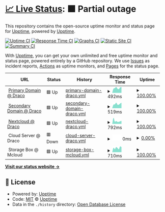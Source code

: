 # [📈 Live Status](https://status.benedikt.tech): <!--live status--> **🟧 Partial outage**

This repository contains the open-source uptime monitor and status page for [Upptime](https://upptime.js.org), powered by [Upptime](https://github.com/upptime/upptime).

[![Uptime CI](https://github.com/linuxtux23/uptime/workflows/Uptime%20CI/badge.svg)](https://github.com/linuxtux23/uptime/actions?query=workflow%3A%22Uptime+CI%22)
[![Response Time CI](https://github.com/linuxtux23/uptime/workflows/Response%20Time%20CI/badge.svg)](https://github.com/linuxtux23/uptime/actions?query=workflow%3A%22Response+Time+CI%22)
[![Graphs CI](https://github.com/linuxtux23/uptime/workflows/Graphs%20CI/badge.svg)](https://github.com/linuxtux23/uptime/actions?query=workflow%3A%22Graphs+CI%22)
[![Static Site CI](https://github.com/linuxtux23/uptime/workflows/Static%20Site%20CI/badge.svg)](https://github.com/linuxtux23/uptime/actions?query=workflow%3A%22Static+Site+CI%22)
[![Summary CI](https://github.com/linuxtux23/uptime/workflows/Summary%20CI/badge.svg)](https://github.com/linuxtux23/uptime/actions?query=workflow%3A%22Summary+CI%22)

With [Upptime](https://upptime.js.org), you can get your own unlimited and free uptime monitor and status page, powered entirely by a GitHub repository. We use [Issues](https://github.com/upptime/upptime/issues) as incident reports, [Actions](https://github.com/linuxtux23/uptime/actions) as uptime monitors, and [Pages](https://status.benedikt.tech) for the status page.

<!--start: status pages-->
<!-- This summary is generated by Upptime (https://github.com/upptime/upptime) -->
<!-- Do not edit this manually, your changes will be overwritten -->
<!-- prettier-ignore -->
| URL | Status | History | Response Time | Uptime |
| --- | ------ | ------- | ------------- | ------ |
| <img alt="" src="https://icons.duckduckgo.com/ip3/benedikt.tech.ico" height="13"> [Primary Domain @ Draco](https://benedikt.tech) | 🟩 Up | [primary-domain-draco.yml](https://github.com/LinuxTux23/uptime/commits/HEAD/history/primary-domain-draco.yml) | <details><summary><img alt="Response time graph" src="./graphs/primary-domain-draco/response-time-week.png" height="20"> 492ms</summary><br><a href="https://status.benedikt.tech/history/primary-domain-draco"><img alt="Response time 601" src="https://img.shields.io/endpoint?url=https%3A%2F%2Fraw.githubusercontent.com%2FLinuxTux23%2Fuptime%2FHEAD%2Fapi%2Fprimary-domain-draco%2Fresponse-time.json"></a><br><a href="https://status.benedikt.tech/history/primary-domain-draco"><img alt="24-hour response time 590" src="https://img.shields.io/endpoint?url=https%3A%2F%2Fraw.githubusercontent.com%2FLinuxTux23%2Fuptime%2FHEAD%2Fapi%2Fprimary-domain-draco%2Fresponse-time-day.json"></a><br><a href="https://status.benedikt.tech/history/primary-domain-draco"><img alt="7-day response time 492" src="https://img.shields.io/endpoint?url=https%3A%2F%2Fraw.githubusercontent.com%2FLinuxTux23%2Fuptime%2FHEAD%2Fapi%2Fprimary-domain-draco%2Fresponse-time-week.json"></a><br><a href="https://status.benedikt.tech/history/primary-domain-draco"><img alt="30-day response time 601" src="https://img.shields.io/endpoint?url=https%3A%2F%2Fraw.githubusercontent.com%2FLinuxTux23%2Fuptime%2FHEAD%2Fapi%2Fprimary-domain-draco%2Fresponse-time-month.json"></a><br><a href="https://status.benedikt.tech/history/primary-domain-draco"><img alt="1-year response time 601" src="https://img.shields.io/endpoint?url=https%3A%2F%2Fraw.githubusercontent.com%2FLinuxTux23%2Fuptime%2FHEAD%2Fapi%2Fprimary-domain-draco%2Fresponse-time-year.json"></a></details> | <details><summary><a href="https://status.benedikt.tech/history/primary-domain-draco">100.00%</a></summary><a href="https://status.benedikt.tech/history/primary-domain-draco"><img alt="All-time uptime 100.00%" src="https://img.shields.io/endpoint?url=https%3A%2F%2Fraw.githubusercontent.com%2FLinuxTux23%2Fuptime%2FHEAD%2Fapi%2Fprimary-domain-draco%2Fuptime.json"></a><br><a href="https://status.benedikt.tech/history/primary-domain-draco"><img alt="24-hour uptime 100.00%" src="https://img.shields.io/endpoint?url=https%3A%2F%2Fraw.githubusercontent.com%2FLinuxTux23%2Fuptime%2FHEAD%2Fapi%2Fprimary-domain-draco%2Fuptime-day.json"></a><br><a href="https://status.benedikt.tech/history/primary-domain-draco"><img alt="7-day uptime 100.00%" src="https://img.shields.io/endpoint?url=https%3A%2F%2Fraw.githubusercontent.com%2FLinuxTux23%2Fuptime%2FHEAD%2Fapi%2Fprimary-domain-draco%2Fuptime-week.json"></a><br><a href="https://status.benedikt.tech/history/primary-domain-draco"><img alt="30-day uptime 100.00%" src="https://img.shields.io/endpoint?url=https%3A%2F%2Fraw.githubusercontent.com%2FLinuxTux23%2Fuptime%2FHEAD%2Fapi%2Fprimary-domain-draco%2Fuptime-month.json"></a><br><a href="https://status.benedikt.tech/history/primary-domain-draco"><img alt="1-year uptime 100.00%" src="https://img.shields.io/endpoint?url=https%3A%2F%2Fraw.githubusercontent.com%2FLinuxTux23%2Fuptime%2FHEAD%2Fapi%2Fprimary-domain-draco%2Fuptime-year.json"></a></details>
| <img alt="" src="https://icons.duckduckgo.com/ip3/benedikt-lohse.dev.ico" height="13"> [Secondary Domain @ Draco](https://benedikt-lohse.dev) | 🟩 Up | [secondary-domain-draco.yml](https://github.com/LinuxTux23/uptime/commits/HEAD/history/secondary-domain-draco.yml) | <details><summary><img alt="Response time graph" src="./graphs/secondary-domain-draco/response-time-week.png" height="20"> 519ms</summary><br><a href="https://status.benedikt.tech/history/secondary-domain-draco"><img alt="Response time 556" src="https://img.shields.io/endpoint?url=https%3A%2F%2Fraw.githubusercontent.com%2FLinuxTux23%2Fuptime%2FHEAD%2Fapi%2Fsecondary-domain-draco%2Fresponse-time.json"></a><br><a href="https://status.benedikt.tech/history/secondary-domain-draco"><img alt="24-hour response time 640" src="https://img.shields.io/endpoint?url=https%3A%2F%2Fraw.githubusercontent.com%2FLinuxTux23%2Fuptime%2FHEAD%2Fapi%2Fsecondary-domain-draco%2Fresponse-time-day.json"></a><br><a href="https://status.benedikt.tech/history/secondary-domain-draco"><img alt="7-day response time 519" src="https://img.shields.io/endpoint?url=https%3A%2F%2Fraw.githubusercontent.com%2FLinuxTux23%2Fuptime%2FHEAD%2Fapi%2Fsecondary-domain-draco%2Fresponse-time-week.json"></a><br><a href="https://status.benedikt.tech/history/secondary-domain-draco"><img alt="30-day response time 556" src="https://img.shields.io/endpoint?url=https%3A%2F%2Fraw.githubusercontent.com%2FLinuxTux23%2Fuptime%2FHEAD%2Fapi%2Fsecondary-domain-draco%2Fresponse-time-month.json"></a><br><a href="https://status.benedikt.tech/history/secondary-domain-draco"><img alt="1-year response time 556" src="https://img.shields.io/endpoint?url=https%3A%2F%2Fraw.githubusercontent.com%2FLinuxTux23%2Fuptime%2FHEAD%2Fapi%2Fsecondary-domain-draco%2Fresponse-time-year.json"></a></details> | <details><summary><a href="https://status.benedikt.tech/history/secondary-domain-draco">100.00%</a></summary><a href="https://status.benedikt.tech/history/secondary-domain-draco"><img alt="All-time uptime 100.00%" src="https://img.shields.io/endpoint?url=https%3A%2F%2Fraw.githubusercontent.com%2FLinuxTux23%2Fuptime%2FHEAD%2Fapi%2Fsecondary-domain-draco%2Fuptime.json"></a><br><a href="https://status.benedikt.tech/history/secondary-domain-draco"><img alt="24-hour uptime 100.00%" src="https://img.shields.io/endpoint?url=https%3A%2F%2Fraw.githubusercontent.com%2FLinuxTux23%2Fuptime%2FHEAD%2Fapi%2Fsecondary-domain-draco%2Fuptime-day.json"></a><br><a href="https://status.benedikt.tech/history/secondary-domain-draco"><img alt="7-day uptime 100.00%" src="https://img.shields.io/endpoint?url=https%3A%2F%2Fraw.githubusercontent.com%2FLinuxTux23%2Fuptime%2FHEAD%2Fapi%2Fsecondary-domain-draco%2Fuptime-week.json"></a><br><a href="https://status.benedikt.tech/history/secondary-domain-draco"><img alt="30-day uptime 100.00%" src="https://img.shields.io/endpoint?url=https%3A%2F%2Fraw.githubusercontent.com%2FLinuxTux23%2Fuptime%2FHEAD%2Fapi%2Fsecondary-domain-draco%2Fuptime-month.json"></a><br><a href="https://status.benedikt.tech/history/secondary-domain-draco"><img alt="1-year uptime 100.00%" src="https://img.shields.io/endpoint?url=https%3A%2F%2Fraw.githubusercontent.com%2FLinuxTux23%2Fuptime%2FHEAD%2Fapi%2Fsecondary-domain-draco%2Fuptime-year.json"></a></details>
| <img alt="" src="https://icons.duckduckgo.com/ip3/cloud.benedikt.tech.ico" height="13"> [Nextcloud @ Draco](https://cloud.benedikt.tech) | 🟩 Up | [nextcloud-draco.yml](https://github.com/LinuxTux23/uptime/commits/HEAD/history/nextcloud-draco.yml) | <details><summary><img alt="Response time graph" src="./graphs/nextcloud-draco/response-time-week.png" height="20"> 792ms</summary><br><a href="https://status.benedikt.tech/history/nextcloud-draco"><img alt="Response time 884" src="https://img.shields.io/endpoint?url=https%3A%2F%2Fraw.githubusercontent.com%2FLinuxTux23%2Fuptime%2FHEAD%2Fapi%2Fnextcloud-draco%2Fresponse-time.json"></a><br><a href="https://status.benedikt.tech/history/nextcloud-draco"><img alt="24-hour response time 915" src="https://img.shields.io/endpoint?url=https%3A%2F%2Fraw.githubusercontent.com%2FLinuxTux23%2Fuptime%2FHEAD%2Fapi%2Fnextcloud-draco%2Fresponse-time-day.json"></a><br><a href="https://status.benedikt.tech/history/nextcloud-draco"><img alt="7-day response time 792" src="https://img.shields.io/endpoint?url=https%3A%2F%2Fraw.githubusercontent.com%2FLinuxTux23%2Fuptime%2FHEAD%2Fapi%2Fnextcloud-draco%2Fresponse-time-week.json"></a><br><a href="https://status.benedikt.tech/history/nextcloud-draco"><img alt="30-day response time 884" src="https://img.shields.io/endpoint?url=https%3A%2F%2Fraw.githubusercontent.com%2FLinuxTux23%2Fuptime%2FHEAD%2Fapi%2Fnextcloud-draco%2Fresponse-time-month.json"></a><br><a href="https://status.benedikt.tech/history/nextcloud-draco"><img alt="1-year response time 884" src="https://img.shields.io/endpoint?url=https%3A%2F%2Fraw.githubusercontent.com%2FLinuxTux23%2Fuptime%2FHEAD%2Fapi%2Fnextcloud-draco%2Fresponse-time-year.json"></a></details> | <details><summary><a href="https://status.benedikt.tech/history/nextcloud-draco">100.00%</a></summary><a href="https://status.benedikt.tech/history/nextcloud-draco"><img alt="All-time uptime 100.00%" src="https://img.shields.io/endpoint?url=https%3A%2F%2Fraw.githubusercontent.com%2FLinuxTux23%2Fuptime%2FHEAD%2Fapi%2Fnextcloud-draco%2Fuptime.json"></a><br><a href="https://status.benedikt.tech/history/nextcloud-draco"><img alt="24-hour uptime 100.00%" src="https://img.shields.io/endpoint?url=https%3A%2F%2Fraw.githubusercontent.com%2FLinuxTux23%2Fuptime%2FHEAD%2Fapi%2Fnextcloud-draco%2Fuptime-day.json"></a><br><a href="https://status.benedikt.tech/history/nextcloud-draco"><img alt="7-day uptime 100.00%" src="https://img.shields.io/endpoint?url=https%3A%2F%2Fraw.githubusercontent.com%2FLinuxTux23%2Fuptime%2FHEAD%2Fapi%2Fnextcloud-draco%2Fuptime-week.json"></a><br><a href="https://status.benedikt.tech/history/nextcloud-draco"><img alt="30-day uptime 100.00%" src="https://img.shields.io/endpoint?url=https%3A%2F%2Fraw.githubusercontent.com%2FLinuxTux23%2Fuptime%2FHEAD%2Fapi%2Fnextcloud-draco%2Fuptime-month.json"></a><br><a href="https://status.benedikt.tech/history/nextcloud-draco"><img alt="1-year uptime 100.00%" src="https://img.shields.io/endpoint?url=https%3A%2F%2Fraw.githubusercontent.com%2FLinuxTux23%2Fuptime%2FHEAD%2Fapi%2Fnextcloud-draco%2Fuptime-year.json"></a></details>
| <img alt="" src="https://icons.duckduckgo.com/ip3/.ico" height="13"> Cloud Server @ Draco | 🟥 Down | [cloud-server-draco.yml](https://github.com/LinuxTux23/uptime/commits/HEAD/history/cloud-server-draco.yml) | <details><summary><img alt="Response time graph" src="./graphs/cloud-server-draco/response-time-week.png" height="20"> 0ms</summary><br><a href="https://status.benedikt.tech/history/cloud-server-draco"><img alt="Response time 0" src="https://img.shields.io/endpoint?url=https%3A%2F%2Fraw.githubusercontent.com%2FLinuxTux23%2Fuptime%2FHEAD%2Fapi%2Fcloud-server-draco%2Fresponse-time.json"></a><br><a href="https://status.benedikt.tech/history/cloud-server-draco"><img alt="24-hour response time 0" src="https://img.shields.io/endpoint?url=https%3A%2F%2Fraw.githubusercontent.com%2FLinuxTux23%2Fuptime%2FHEAD%2Fapi%2Fcloud-server-draco%2Fresponse-time-day.json"></a><br><a href="https://status.benedikt.tech/history/cloud-server-draco"><img alt="7-day response time 0" src="https://img.shields.io/endpoint?url=https%3A%2F%2Fraw.githubusercontent.com%2FLinuxTux23%2Fuptime%2FHEAD%2Fapi%2Fcloud-server-draco%2Fresponse-time-week.json"></a><br><a href="https://status.benedikt.tech/history/cloud-server-draco"><img alt="30-day response time 0" src="https://img.shields.io/endpoint?url=https%3A%2F%2Fraw.githubusercontent.com%2FLinuxTux23%2Fuptime%2FHEAD%2Fapi%2Fcloud-server-draco%2Fresponse-time-month.json"></a><br><a href="https://status.benedikt.tech/history/cloud-server-draco"><img alt="1-year response time 0" src="https://img.shields.io/endpoint?url=https%3A%2F%2Fraw.githubusercontent.com%2FLinuxTux23%2Fuptime%2FHEAD%2Fapi%2Fcloud-server-draco%2Fresponse-time-year.json"></a></details> | <details><summary><a href="https://status.benedikt.tech/history/cloud-server-draco">0.00%</a></summary><a href="https://status.benedikt.tech/history/cloud-server-draco"><img alt="All-time uptime 0.00%" src="https://img.shields.io/endpoint?url=https%3A%2F%2Fraw.githubusercontent.com%2FLinuxTux23%2Fuptime%2FHEAD%2Fapi%2Fcloud-server-draco%2Fuptime.json"></a><br><a href="https://status.benedikt.tech/history/cloud-server-draco"><img alt="24-hour uptime 0.00%" src="https://img.shields.io/endpoint?url=https%3A%2F%2Fraw.githubusercontent.com%2FLinuxTux23%2Fuptime%2FHEAD%2Fapi%2Fcloud-server-draco%2Fuptime-day.json"></a><br><a href="https://status.benedikt.tech/history/cloud-server-draco"><img alt="7-day uptime 0.00%" src="https://img.shields.io/endpoint?url=https%3A%2F%2Fraw.githubusercontent.com%2FLinuxTux23%2Fuptime%2FHEAD%2Fapi%2Fcloud-server-draco%2Fuptime-week.json"></a><br><a href="https://status.benedikt.tech/history/cloud-server-draco"><img alt="30-day uptime 0.00%" src="https://img.shields.io/endpoint?url=https%3A%2F%2Fraw.githubusercontent.com%2FLinuxTux23%2Fuptime%2FHEAD%2Fapi%2Fcloud-server-draco%2Fuptime-month.json"></a><br><a href="https://status.benedikt.tech/history/cloud-server-draco"><img alt="1-year uptime 0.00%" src="https://img.shields.io/endpoint?url=https%3A%2F%2Fraw.githubusercontent.com%2FLinuxTux23%2Fuptime%2FHEAD%2Fapi%2Fcloud-server-draco%2Fuptime-year.json"></a></details>
| <img alt="" src="https://icons.duckduckgo.com/ip3/.ico" height="13"> Storage Box @ Mcloud | 🟩 Up | [storage-box-mcloud.yml](https://github.com/LinuxTux23/uptime/commits/HEAD/history/storage-box-mcloud.yml) | <details><summary><img alt="Response time graph" src="./graphs/storage-box-mcloud/response-time-week.png" height="20"> 710ms</summary><br><a href="https://status.benedikt.tech/history/storage-box-mcloud"><img alt="Response time 865" src="https://img.shields.io/endpoint?url=https%3A%2F%2Fraw.githubusercontent.com%2FLinuxTux23%2Fuptime%2FHEAD%2Fapi%2Fstorage-box-mcloud%2Fresponse-time.json"></a><br><a href="https://status.benedikt.tech/history/storage-box-mcloud"><img alt="24-hour response time 806" src="https://img.shields.io/endpoint?url=https%3A%2F%2Fraw.githubusercontent.com%2FLinuxTux23%2Fuptime%2FHEAD%2Fapi%2Fstorage-box-mcloud%2Fresponse-time-day.json"></a><br><a href="https://status.benedikt.tech/history/storage-box-mcloud"><img alt="7-day response time 710" src="https://img.shields.io/endpoint?url=https%3A%2F%2Fraw.githubusercontent.com%2FLinuxTux23%2Fuptime%2FHEAD%2Fapi%2Fstorage-box-mcloud%2Fresponse-time-week.json"></a><br><a href="https://status.benedikt.tech/history/storage-box-mcloud"><img alt="30-day response time 865" src="https://img.shields.io/endpoint?url=https%3A%2F%2Fraw.githubusercontent.com%2FLinuxTux23%2Fuptime%2FHEAD%2Fapi%2Fstorage-box-mcloud%2Fresponse-time-month.json"></a><br><a href="https://status.benedikt.tech/history/storage-box-mcloud"><img alt="1-year response time 865" src="https://img.shields.io/endpoint?url=https%3A%2F%2Fraw.githubusercontent.com%2FLinuxTux23%2Fuptime%2FHEAD%2Fapi%2Fstorage-box-mcloud%2Fresponse-time-year.json"></a></details> | <details><summary><a href="https://status.benedikt.tech/history/storage-box-mcloud">100.00%</a></summary><a href="https://status.benedikt.tech/history/storage-box-mcloud"><img alt="All-time uptime 100.00%" src="https://img.shields.io/endpoint?url=https%3A%2F%2Fraw.githubusercontent.com%2FLinuxTux23%2Fuptime%2FHEAD%2Fapi%2Fstorage-box-mcloud%2Fuptime.json"></a><br><a href="https://status.benedikt.tech/history/storage-box-mcloud"><img alt="24-hour uptime 100.00%" src="https://img.shields.io/endpoint?url=https%3A%2F%2Fraw.githubusercontent.com%2FLinuxTux23%2Fuptime%2FHEAD%2Fapi%2Fstorage-box-mcloud%2Fuptime-day.json"></a><br><a href="https://status.benedikt.tech/history/storage-box-mcloud"><img alt="7-day uptime 100.00%" src="https://img.shields.io/endpoint?url=https%3A%2F%2Fraw.githubusercontent.com%2FLinuxTux23%2Fuptime%2FHEAD%2Fapi%2Fstorage-box-mcloud%2Fuptime-week.json"></a><br><a href="https://status.benedikt.tech/history/storage-box-mcloud"><img alt="30-day uptime 100.00%" src="https://img.shields.io/endpoint?url=https%3A%2F%2Fraw.githubusercontent.com%2FLinuxTux23%2Fuptime%2FHEAD%2Fapi%2Fstorage-box-mcloud%2Fuptime-month.json"></a><br><a href="https://status.benedikt.tech/history/storage-box-mcloud"><img alt="1-year uptime 100.00%" src="https://img.shields.io/endpoint?url=https%3A%2F%2Fraw.githubusercontent.com%2FLinuxTux23%2Fuptime%2FHEAD%2Fapi%2Fstorage-box-mcloud%2Fuptime-year.json"></a></details>

<!--end: status pages-->

[**Visit our status website →**](https://status.benedikt.tech)

## 📄 License

- Powered by: [Upptime](https://github.com/upptime/upptime)
- Code: [MIT](./LICENSE) © [Upptime](https://upptime.js.org)
- Data in the `./history` directory: [Open Database License](https://opendatacommons.org/licenses/odbl/1-0/)
